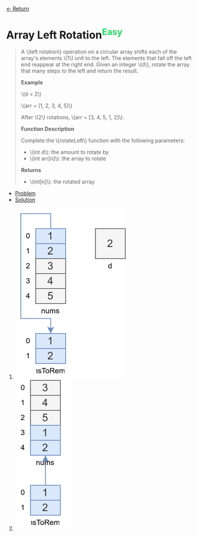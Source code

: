 [&larr; Return](https://hanggrian.github.io/grind-hackerrank/)

# Array Left Rotation<sup style="color: rgb(32, 215, 97);">Easy</sup>

> A \\(left rotation\\) operation on a circular array shifts each of the array's
  elements \\(1\\) unit to the left. The elements that fall off the left end
  reappear at the right end. Given an integer \\(d\\), rotate the array that
  many steps to the left and return the result.
>
> **Example**
>
> \\(d = 2\\)
>
> \\(arr = [1, 2, 3, 4, 5]\\)
>
> After \\(2\\) rotations, \\(arr = [3, 4, 5, 1, 2]\\).
>
> **Function Description**
>
> Complete the \\(rotateLeft\\) function with the following parameters:
>
> - \\(int d\\): the amount to rotate by
> - \\(int arr[n]\\): the array to rotate
>
> **Returns**
>
> - \\(int[n]\\): the rotated array

- [Problem](https://www.hackerrank.com/challenges/array-left-rotation/)
- [Solution](https://github.com/hanggrian/grind-hackerrank/blob/main/algorithms/src/main/java/ArrayLeftRotation.java)

1.  ![](https://github.com/hanggrian/grind-hackerrank/raw/assets/algorithms/array-left-rotation1.svg)
1.  ![](https://github.com/hanggrian/grind-hackerrank/raw/assets/algorithms/array-left-rotation2.svg)
